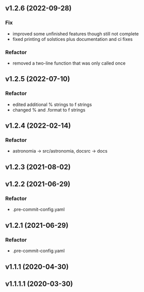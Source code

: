 ## v1.2.6 (2022-09-28)

### Fix

- improved some unfinished features though still not complete
- fixed printing of solstices plus documentation and ci fixes

### Refactor

- removed a two-line function that was only called once

## v1.2.5 (2022-07-10)

### Refactor

- edited additional % strings to f strings
- changed % and .format to f strings

## v1.2.4 (2022-02-14)

### Refactor

- astronomia -> src/astronomia, docsrc -> docs

## v1.2.3 (2021-08-02)

## v1.2.2 (2021-06-29)

### Refactor

- .pre-commit-config.yaml

## v1.2.1 (2021-06-29)

### Refactor

- .pre-commit-config.yaml

## v1.1.1 (2020-04-30)

## v1.1.1.1 (2020-03-30)
